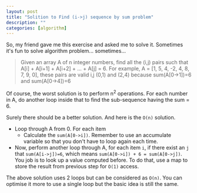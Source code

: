 ```yaml
---
layout: post
title: "Solition to Find (i->j) sequence by sum problem"
description: ""
categories: [algorithm]
---
```


So, my friend gave me this exercise and asked me to solve it. Sometimes it's fun to solve algorithm problem... sometimes...

> Given an array A of n integer numbers, find all the (i,j) pairs such that A[i] + A[i+1] + A[i+2] + ... + A[j] = 6. For example, A = [1, 5, 4, -2, 4, 8, 7, 9, 0], these pairs are valid i,j (0,1) and (2,4) because sum(A[0->1])=6 and sum(A[0->4])=6

Of course, the worst solution is to perform n<sup>2</sup> operations. For each number in A, do another loop inside that to find the sub-sequence having the sum = 6.

Surely there should be a better solution. And here is the `O(n)` solution.

<!-- more -->

- Loop through A from 0. For each item
  - Calculate the `sum(A[0->i])`. Remember to use an accumulate variable so that you don't have to loop again each time.
- Now, perform another loop through A, for each item `i`, if there exist an `j` that `sum(A[i->j])=6`, which means `sum(A[0->i]) + 6 = sum(A[0->j])`. You job is to look up a value computed before. To do that, use a map to store the result from previous step for `O(1)` access.

The above solution uses 2 loops but can be considered as `O(n)`. You can optimise it more to use a single loop but the basic idea is still the same.